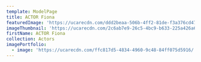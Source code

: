 ```yaml
---
template: ModelPage
title: ACTOR Fiona
featuredImage: 'https://ucarecdn.com/ddd2beaa-506b-4ff2-81de-f3a376cd47b4/'
imageThumbnail: 'https://ucarecdn.com/2c6ab7e9-26c5-4bc9-b633-225a426a6b98/'
firstName: ACTOR Fiona
collection: Actors
imagePortfolio:
  - image: 'https://ucarecdn.com/ffc817d5-4834-4960-9c48-84ff075d5916/'
---
```


